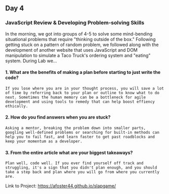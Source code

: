 ## Day 4

### JavaScript Review & Developing Problem-solving Skills

In the morning, we got into groups of 4-5 to solve some mind-bending situational problems that require "thinking outside of the box." Following getting stuck on a pattern of random problem, we followed along with the development of another website that uses JavaScript and DOM manipulation to simulate a Taco Truck's ordering system and "eating" system. During Lab we... 

#### 1. What are the benefits of making a plan before starting to just write the code? 

```If you lose where you are in your thought process, you will save a lot of time by referring back to your plan or outline to know what to do next. Sometimes the human memory can be a bottleneck for agile development and using tools to remedy that can help boost effiency ethically.```

#### 2. How do you find answers when you are stuck?

```Asking a mentor, breaking the problem down into smaller parts, googling well-defined problems or searching for built-in methods can help you to fail fast, and learn faster to get past roadblocks and keep your momentum as a developer.```

#### 3. From the entire article what are your biggest takeaways?

```Plan well, code well. If you ever find yourself off track and struggling, it's a sign that you didn't plan enough, and you should take a step back and plan where you will go from where you currently are.```

Link to Project: https://afoster44.github.io/slapgame/